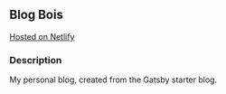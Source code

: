 ## Blog Bois

[Hosted on Netlify](https://blog-boi.netlify.com/)

### Description
My personal blog, created from the Gatsby starter blog.
